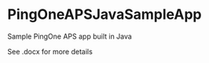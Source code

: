 PingOneAPSJavaSampleApp
=======================

Sample PingOne APS app built in Java

See .docx for more details
